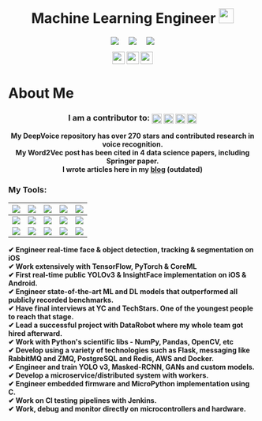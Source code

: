 <h1 align="center">Machine Learning Engineer <img src="https://media.giphy.com/media/iY8CRBdQXODJSCERIr/giphy.gif" width="30px">
</h1>
<p align="center">
<a href="https://www.linkedin.com/in/julianofficial" target="blank"><img align="center" src="https://img.shields.io/badge/LinkedIn-0077B5?style=for-the-badge&logo=linkedin&logoColor=white" /></a> &nbsp;&nbsp;&nbsp;  <a href="mailto:israelg99@gmail.com" target="blank"><img align="center" src="https://img.shields.io/badge/Email-D14836?style=for-the-badge&logo=gmail&logoColor=white" /></a>    &nbsp;&nbsp;&nbsp;       <a href="https://israelg99.github.io" target="blank"><img align="center" src="https://img.shields.io/badge/Blog-111111?style=for-the-badge&logo=github&logoColor=white" /></a>
</p>

<p align="center">
<img height="25px" src="https://img.shields.io/badge/Entrepreneur-000000?style=for-the-badge&logo=e&logoColor=white" />
<img height="25px" src="https://img.shields.io/badge/Boston-000000?style=for-the-badge&logo=e&logoColor=white" />
<img height="25px" src="https://img.shields.io/badge/Hacker-000000?style=for-the-badge&logo=e&logoColor=white" />
<!-- <img src="https://img.shields.io/badge/Focus-Machine%20Learning-brightgreen" />
<img src="https://img.shields.io/badge/Lives-%20Boston-success" /> -->
</p>

<h1>About Me</h1>

<h3 align="center">
<b>I am a contributor to: <img align="center" src="https://img.shields.io/badge/TensorFlow-FF6F00?style=for-the-badge&logo=TensorFlow&logoColor=white" height="20px"/>&nbsp;<img align="center" src="https://img.shields.io/badge/Keras-D00000?style=for-the-badge&logo=Keras&logoColor=white" height="20px"/>&nbsp;<img align="center" src="https://img.shields.io/static/v1?style=for-the-badge&message=Cockroach+Labs&color=6933FF&logo=Cockroach+Labs&logoColor=FFFFFF&label=" height="20px"/>&nbsp;<img align="center" src="https://img.shields.io/static/v1?style=for-the-badge&message=MicroPython&color=239120&logo=MicroPython&logoColor=FFFFFF&label=" height="20px"/><br></b>
</h3>
<p align="center">
<b>My DeepVoice repository has over 270 stars and contributed research in voice recognition.<br>
<b>My Word2Vec post has been cited in 4 data science papers, including Springer paper.<br>
I wrote articles here in my <a href="israelg99.github.io">blog</a> (outdated)</b>
</p>

<h3 align="left">
<b>My Tools:</b>
</h3>

|![](https://img.shields.io/badge/Python-FFD43B?style=for-the-badge&logo=python&logoColor=darkgreen)|![](https://img.shields.io/badge/TensorFlow-FF6F00?style=for-the-badge&logo=TensorFlow&logoColor=white)|![](https://img.shields.io/static/v1?style=for-the-badge&message=pandas&color=150458&logo=pandas&logoColor=FFFFFF&label=)|![](https://img.shields.io/static/v1?style=for-the-badge&message=NumPy&color=013243&logo=NumPy&logoColor=FFFFFF&label=)|![](https://img.shields.io/static/v1?style=for-the-badge&message=S3+Lambdas&color=232F3E&logo=Amazon+AWS&logoColor=FFFFFF&label=)|
|---|---|---|---|---|
|![](https://img.shields.io/static/v1?style=for-the-badge&message=Docker&color=2496ED&logo=Docker&logoColor=FFFFFF&label=)|![](https://img.shields.io/static/v1?style=for-the-badge&message=Kubernetes&color=326CE5&logo=Kubernetes&logoColor=FFFFFF&label=)|![](https://img.shields.io/static/v1?style=for-the-badge&message=DynamoDB&color=4053D6&logo=Amazon+DynamoDB&logoColor=FFFFFF&label=)|![](https://img.shields.io/static/v1?style=for-the-badge&message=PyTorch&color=EE4C2C&logo=PyTorch&logoColor=FFFFFF&label=)|![](https://img.shields.io/static/v1?style=for-the-badge&message=OpenCV&color=5C3EE8&logo=OpenCV&logoColor=FFFFFF&label=)|
|![](https://img.shields.io/static/v1?style=for-the-badge&message=OpenAI&color=412991&logo=OpenAI&logoColor=FFFFFF&label=)|![](https://img.shields.io/static/v1?style=for-the-badge&message=FastAPI&color=009688&logo=FastAPI&logoColor=FFFFFF&label=)|![](https://img.shields.io/static/v1?style=for-the-badge&message=Linux&color=222222&logo=Linux&logoColor=FCC624&label=)|![](https://img.shields.io/static/v1?style=for-the-badge&message=Keras&color=D00000&logo=Keras&logoColor=FFFFFF&label=)|![](https://img.shields.io/static/v1?style=for-the-badge&message=Flask&color=000000&logo=Flask&logoColor=FFFFFF&label=)|





<p align="leftt">
✔ Engineer real-time face & object detection, tracking & segmentation on iOS <br>
✔ Work extensively with TensorFlow, PyTorch & CoreML <br>
✔ First real-time public YOLOv3 & InsightFace implementation on iOS & Android. <br>
✔ Engineer state-of-the-art ML and DL models that outperformed all publicly recorded benchmarks. <br>
✔ Have final interviews at YC and TechStars. One of the youngest people to reach that stage. <br>
✔ Lead a successful project with DataRobot where my whole team got hired afterward. <br>
✔ Work with Python's scientific libs - NumPy, Pandas, OpenCV, etc <br>
✔ Develop using a variety of technologies such as Flask, messaging like RabbitMQ and ZMQ, PostgreSQL and Redis, AWS and Docker. <br>
✔ Engineer and train YOLO v3, Masked-RCNN, GANs and custom models. <br>
✔ Develop a microservice/distributed system with workers. <br>
✔ Engineer embedded firmware and MicroPython implementation using C. <br>
✔ Work on CI testing pipelines with Jenkins. <br>
✔ Work, debug and monitor directly on microcontrollers and hardware. <br>
</p>
